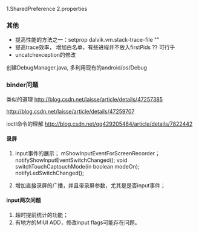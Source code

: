 1.SharedPreference
2.properties



### 其他

- 提高性能的方法之一：setprop dalvik.vm.stack-trace-file ""
- 提高trace效率， 增加白名单，有些进程并不放入firstPids ?? 可行乎
- uncatchexception的修改


创建DebugManager.java, 多利用现有的android/os/Debug

### binder问题

类似的道理 http://blog.csdn.net/laisse/article/details/47257385

http://blog.csdn.net/laisse/article/details/47259707

ioctl命令的理解
http://blog.csdn.net/qq429205464/article/details/7822442


#### 录屏

1. input事件的展示； mShowInputEventForScreenRecorder；
notifyShowInputEventSwitchChanged();
void switchTouchCaptouchMode(in boolean modeOn);
notifyLedSwitchChanged();

2. 增加直接录屏的广播，并且带录屏参数，尤其是是否input事件；

#### input两次问题

1. 超时提前统计的功能；
2. 有地方的MIUI ADD，修改input flags可能存在问题。
